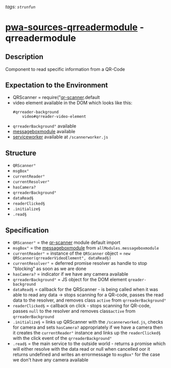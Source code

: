 ###### tags: `strunfun`

# [pwa-sources-qrreadermodule](https://github.com/JhonnyJason/pwa-sources-qrreadermodule) - qrreadermodule

## Description
Component to read specific information from a QR-Code

## Expectation to the Environment
- QRScanner = require("[qr-scanner](https://www.npmjs.com/package/qr-scanner").default
- video element available in the DOM which looks like this:
    ```pug
    #qrreader-background
        video#qrreader-video-element
    ```
- `qrreaderBackground°` available
- [messageboxmodule](https://hackmd.io/sHf9p8mPS_yEh35_NxHeaw?view) available
- [serviceworker](https://github.com/nimiq/qr-scanner/blob/master/qr-scanner-worker.min.js) available at `/scannerworker.js`

## Structure
- `QRScanner°`
- `msgBox°`
- `currentReader°`
- `currentResolver°`
- `hasCamera?`
- `qrreaderBackground°`
- `dataRead§`
- `readerClicked§`
- `.initialize§`
- `.read§`

## Specification
- `QRScanner°` = the [qr-scanner](https://www.npmjs.com/package/qr-scanner") module default import
- `msgBox°` = the [messageboxmodule](https://hackmd.io/sHf9p8mPS_yEh35_NxHeaw?view) from `allModules.messageboxmodule`
- `currentReader°` = instance of the `QRScanner` object = `new QRScanner(qrreaderVideoElement°, dataRead§)`
- `currentResolver°` = deferred promise resolver as handle to stop "blocking" as soon as we are done
- `hasCamera?` = indicator if we have any camera available
- `qrreaderBackground°` = JS object for the DOM element `qreader-background`
- `dataRead§` = callback for the QRScanner - is being called when it was able to read any data -> stops scanning for a QR-code, passes the read data to the resolver, and removes class `active` from `qrreaderBackground°`
- `readerClicked§` = callback on click - stops scanning for QR-code, passes `null` to the resolver and removes class`active` from `qrreaderBackground`  
- `.initialize§` = links up QRScanner with the `/scannerworked.js`, checks for camera and sets `hasCamera?` appropriately if we have a camera then it creates the `currentReader°` instance and links up the `readerClicked§` with the click event of the `qrreaderBackground°`
- `.read§` = the main service to the outside world - returns a promise which will either resolve with the data read or null when cancelled oor it returns undefined and writes an errormessage to `msgBox°` for the case we don't have any camera available
